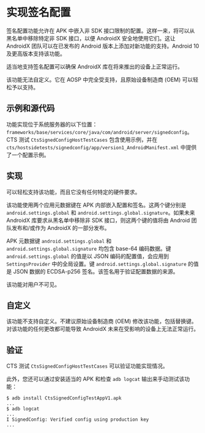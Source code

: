 # 实现签名配置

 





签名配置功能允许在 APK 中嵌入非 SDK 接口限制的配置。这样一来，将可以从黑名单中移除特定非 SDK 接口，以便 AndroidX 安全地使用它们。这让 AndroidX 团队可以在已发布的 Android 版本上添加对新功能的支持。Android 10 及更高版本支持该功能。

适当地支持签名配置可以确保 AndroidX 库在将来推出的设备上正常运行。

该功能无法自定义。它在 AOSP 中完全受支持，且原始设备制造商 (OEM) 可以轻松予以支持。

## 示例和源代码

功能实现位于系统服务器的以下位置：`frameworks/base/services/core/java/com/android/server/signedconfig`。CTS 测试 `CtsSignedConfigHostTestCases` 包含使用示例，并在 `cts/hostsidetests/signedconfig/app/version1_AndroidManifest.xml` 中提供了一个配置示例。

## 实现

可以轻松支持该功能，而且它没有任何特定的硬件要求。

该功能使用两个应用元数据键在 APK 内部嵌入配置和签名。这两个键分别是 `android.settings.global` 和 `android.settings.global.signature`。如果未来 AndroidX 库要求从黑名单中移除非 SDK 接口，则这两个键的值将由 Android 团队发布和/或作为 AndroidX 的一部分发布。

APK 元数据键 `android.settings.global` 和 `android.settings.global.signature` 均包含 base-64 编码数据。键 `android.settings.global` 的值是以 JSON 编码的配置值，会应用到 `SettingsProvider` 中的全局设置。键 `android.settings.global.signature` 的值是 JSON 数据的 ECDSA-p256 签名。该签名用于验证配置数据的来源。

该功能对用户不可见。

## 自定义

该功能不支持自定义。不建议原始设备制造商 (OEM) 修改该功能，包括替换键。对该功能的任何更改都可能导致 AndroidX 未来在受影响的设备上无法正常运行。

## 验证

CTS 测试 `CtsSignedConfigHostTestCases` 可以验证功能实现情况。

此外，您还可以通过安装适当的 APK 和检查 `adb logcat` 输出来手动测试该功能：

```
$ adb install CtsSignedConfigTestAppV1.apk
...
$ adb logcat
...
I SignedConfig: Verified config using production key
...
```